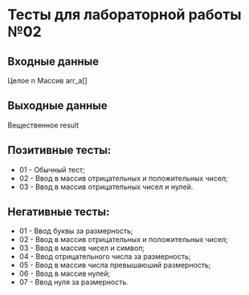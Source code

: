 # Тесты для лабораторной работы №02

## Входные данные
Целое n
Массив arr_a[]

## Выходные данные
Вещественное result

## Позитивные тесты:
- 01 - Обычный тест;
- 02 - Ввод в массив отрицательных и положительных чисел;
- 03 - Ввод в массив отрицательных чисел и нулей.

## Негативные тесты:
- 01 - Ввод буквы за размерность;
- 02 - Ввод в массив отрицательных и положительных чисел;
- 03 - Ввод в массив чисел и символ;
- 04 - Ввод отрицательного числа за размерность;
- 05 - Ввод в массив числа превышаюший размерность;
- 06 - Ввод в массив нулей;
- 07 - Ввод нуля за размерность.